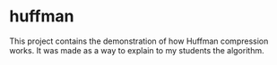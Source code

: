# huffman

This project contains the demonstration of how Huffman compression works. It was made as a way to explain to my students the algorithm.